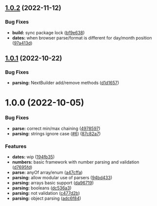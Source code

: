 ## [1.0.2](https://github.com/ntix/parsing/compare/v1.0.1...v1.0.2) (2022-11-12)


### Bug Fixes

* **build:** sync package lock ([bf9e638](https://github.com/ntix/parsing/commit/bf9e63882f1dff579437b368274a71bfcec908ab))
* **dates:** when browser parse/format is different for day/month position ([97a413d](https://github.com/ntix/parsing/commit/97a413d8f111281a61492b246fdbcafa0b1a5dec))

## [1.0.1](https://github.com/ntix/parsing/compare/v1.0.0...v1.0.1) (2022-10-22)


### Bug Fixes

* **parsing:** NextBuilder add/remove methods ([d1d1657](https://github.com/ntix/parsing/commit/d1d16577c1b17f5444920804ddcaa5c46e902e35))

# 1.0.0 (2022-10-05)


### Bug Fixes

* **parse:** correct min/max chaining ([4978597](https://github.com/ntix/parsing/commit/4978597f4747c1b087130f1b505a203c435fd005))
* **parsing:** strings ignore case ([#6](https://github.com/ntix/parsing/issues/6)) ([87c82a7](https://github.com/ntix/parsing/commit/87c82a74a99d3ebb2cb81a4105189bcb3629ebcd))


### Features

* **dates:** wip ([194fb35](https://github.com/ntix/parsing/commit/194fb35cac808fe7b87811c54036fae19a496387))
* **numbers:** basic framework with number parsing and validation ([d7695fd](https://github.com/ntix/parsing/commit/d7695fd01ce408f934307932838fa67ab4416eba))
* **parse:** anyOf array/enum ([a47cffa](https://github.com/ntix/parsing/commit/a47cffa123d9c02945f4ed876c77e6f80ccbd413))
* **parsing:** allow modular use of parsers ([94bd433](https://github.com/ntix/parsing/commit/94bd4336d942a716cc482333f3c864699fb75958))
* **parsing:** arrays basic support ([da96719](https://github.com/ntix/parsing/commit/da96719f8b4fc15431c11b730d19f5d65e8503f5))
* **parsing:** booleans ([dc536a3](https://github.com/ntix/parsing/commit/dc536a3ec9cdc06d2402efa5fd7619ce3619d84d))
* **parsing:** not validation ([c477d2b](https://github.com/ntix/parsing/commit/c477d2b91a2f3124c91d0036326e28868b2f02ce))
* **parsing:** object parsing ([adc6f84](https://github.com/ntix/parsing/commit/adc6f84768aec89ff9f6d2a6775d2876ca5a55a0))
